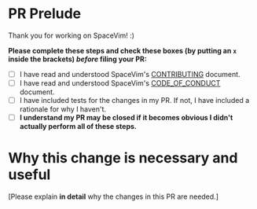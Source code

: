 # PR Prelude

Thank you for working on SpaceVim! :)

**Please complete these steps and check these boxes (by putting an `x` inside
the brackets) _before_ filing your PR:**

- [ ] I have read and understood SpaceVim's [CONTRIBUTING][cont] document.
- [ ] I have read and understood SpaceVim's [CODE_OF_CONDUCT][code] document.
- [ ] I have included tests for the changes in my PR. If not, I have included a
  rationale for why I haven't.
- [ ] **I understand my PR may be closed if it becomes obvious I didn't
  actually perform all of these steps.**

# Why this change is necessary and useful

[Please explain **in detail** why the changes in this PR are needed.]

[cont]: https://github.com/SpaceVim/SpaceVim/blob/dev/CONTRIBUTING.md
[code]: https://github.com/SpaceVim/SpaceVim/blob/dev/CODE_OF_CONDUCT.md
